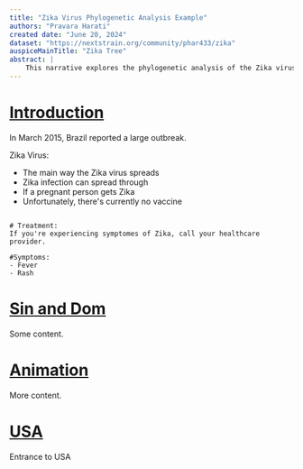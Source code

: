 ```yaml
---
title: "Zika Virus Phylogenetic Analysis Example"
authors: "Pravara Harati"
created date: "June 20, 2024"
dataset: "https://nextstrain.org/community/phar433/zika"
auspiceMainTitle: "Zika Tree"
abstract: |
    This narrative explores the phylogenetic analysis of the Zika virus using Nextstrain. It includes slides on the tree, map views of the virus's evolution, and entropy analysis.
---
```


# [Introduction](https://nextstrain.org/community/phar433/zika)

In March 2015, Brazil reported a large outbreak.

Zika Virus:
- The main way the Zika virus spreads
- Zika infection can spread through
- If a pregnant person gets Zika
- Unfortunately, there's currently no vaccine

```auspiceMainDisplayMarkdown

# Treatment:
If you're experiencing symptomes of Zika, call your healthcare provider.

#Symptoms:
- Fever
- Rash

```


# [Sin and Dom](https://nextstrain.org/community/phar433/zika?f_country=Singapore,Dominican%20Republic)

Some content.

# [Animation](https://nextstrain.org/community/phar433/zika?animate=2012-04-02,2016-11-04,0,0,30000&d=map,entropy&f_country=Brazil,Dominican%20Republic,Singapore,Venezuela&p=full)

More content.

# [USA](https://nextstrain.org/community/phar433/zika?d=tree,map&f_country=USA,Dominican%20Republic&p=grid)

Entrance to USA
